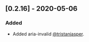 ## [0.2.16] - 2020-05-06

### Added

- Added aria-invalid [@tristanjasper](https://github.com/tristanjasper).

